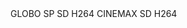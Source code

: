 <tv generator-info-name="My Streaming Server" generator-info-url="http://185.93.1.216:8080/">


</channel>
<channel id="LCH57">
<display-name>GLOBO SP SD H264</display-name>
<icon src="http://miuiboxforum.com.br/ond/IMG/LOGOS/rede_globo_sao_paulo.jpg"/>
</channel>

<channel id="LCH932">
<display-name>CINEMAX SD H264</display-name>
<icon src="http://miuiboxforum.com.br/ond/IMG/LOGOS/cinemax_br.jpg"/>
</channel>

